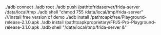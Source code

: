 ./adb connect <ip address>
./adb root
./adb push /pathtofridaserver/frida-server /data/local/tmp
./adb shell "chmod 755 /data/local/tmp/frida-server"
///install free version of demo
./adb install /pathtoapkfree/Playground-release-2.1.0.apk
./adb install /pathtoapkproprietary/FPJS-Pro-Playground-release-3.1.0.apk
./adb shell "/data/local/tmp/frida-server &"
